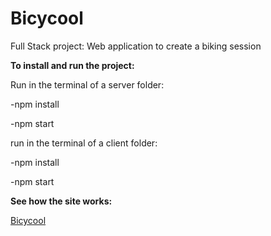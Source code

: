 # Bicycool
Full Stack project: Web application to create a biking session


**To install and run the project:**

Run in the terminal of a server folder:

-npm install

-npm start

run in the terminal of a client folder:

-npm install

-npm start

**See how the site works:**

[Bicycool](https://drive.google.com/file/d/1gV_NfBwTojhSTBYwWNiPXecRE4cMK209/view)


  
